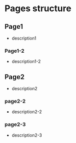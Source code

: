 
# Pages structure

## Page1

- description1

### Page1-2

- description1-2

## Page2

- description2

### page2-2

- description2-2

### page2-3

- description2-3

